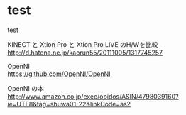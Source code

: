 test
====

test

KINECT と Xtion Pro と Xtion Pro LIVE のH/Wを比較  
http://d.hatena.ne.jp/kaorun55/20111005/1317745257

OpenNI  
https://github.com/OpenNI/OpenNI

OpenNI の本  
http://www.amazon.co.jp/exec/obidos/ASIN/4798039160?ie=UTF8&tag=shuwa01-22&linkCode=as2
